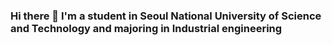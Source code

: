 ### Hi there 👋 I'm a student in Seoul National University of Science and Technology and majoring in Industrial engineering 

<!--
**blooboarder/blooboarder** is a ✨ _special_ ✨ repository because its `README.md` (this file) appears on your GitHub profile.

Here are some ideas to get you started:

- 🌱 I’m currently learning python

-->
